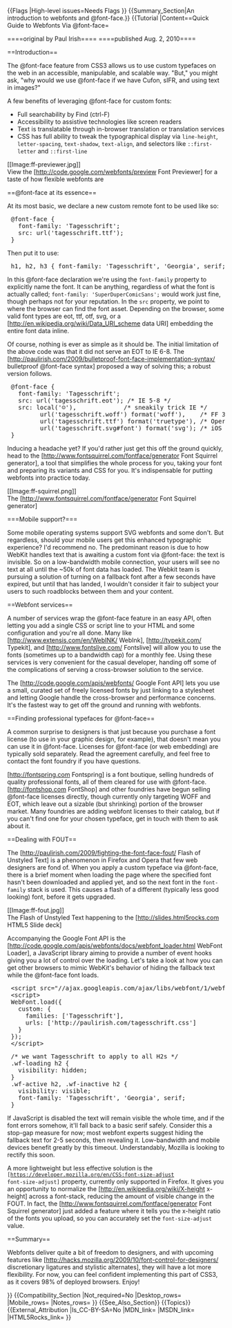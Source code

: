 {{Flags
|High-level issues=Needs Flags
}}
{{Summary_Section|An introduction to webfonts and @font-face.}}
{{Tutorial
|Content==Quick Guide to Webfonts Via @font-face=

====original by Paul Irish====
====published Aug. 2, 2010====

==Introduction==

The @font-face feature from CSS3 allows us to use custom typefaces on the web in an accessible, manipulable, and scalable way. "But," you might ask, "why would we use @font-face if we have Cufon, sIFR, and using text in images?"

A few benefits of leveraging @font-face for custom fonts:

* Full searchability by Find (ctrl-F)
* Accessibility to assistive technologies like screen readers
* Text is translatable through in-browser translation or translation services
* CSS has full ability to tweak the typographical display via <code>line-height</code>, <code>letter-spacing</code>, <code>text-shadow</code>, <code>text-align</code>, and selectors like <code>::first-letter</code> and <code>::first-line</code>

[[Image:ff-previewer.jpg]]<br/>
View the [http://code.google.com/webfonts/preview Font Previewer] for a taste of how flexible webfonts are

==@font-face at its essence==

At its most basic, we declare a new custom remote font to be used like so:
<pre>
 @font-face {
   font-family: 'Tagesschrift';
   src: url('tagesschrift.ttf');
 }
</pre>

Then put it to use:
<pre>
 h1, h2, h3 { font-family: 'Tagesschrift', 'Georgia', serif; }
</pre>

In this @font-face declaration we're using the <code>font-family</code> property to explicitly name the font. It can be anything, regardless of what the font is actually called; <code>font-family: 'SuperDuperComicSans';</code> would work just fine, though perhaps not for your reputation. In the <code>src</code> property, we point to where the browser can find the font asset. Depending on the browser, some valid font types are eot, ttf, otf, svg, or a [http://en.wikipedia.org/wiki/Data_URI_scheme data URI] embedding the entire font data inline. 

<!--See the table below for a summary of browser support for @font-face formats.

{{{!}} 
!
! scope="col" {{!}} otf &amp; ttf
! scope="col" {{!}} svg
! scope="col" {{!}} woff
! scope="col" {{!}} eot
{{!}}-
! scope="row" {{!}} IE
{{!}} IE9
{{!}}
{{!}} IE9
{{!}} IE5+
{{!}}-
! scope="row" {{!}} Firefox
{{!}} FF3.5
{{!}} FF3.5
{{!}} FF3.6
{{!}}
{{!}}-
! scope="row" {{!}} Chrome
{{!}} Chrome 4
{{!}} Chrome 0.3
{{!}} Chrome 5
{{!}}
{{!}}-
! scope="row" {{!}} Safari
{{!}} 3.1
{{!}} 3.1
{{!}}
{{!}}
{{!}}-
! scope="row" {{!}} Opera
{{!}} Opera 10.00
{{!}} Opera 9
{{!}}
{{!}}
{{!}}-
! scope="row" {{!}} iOS
{{!}}
{{!}} iOS 1
{{!}}
{{!}}
{{!}}-
! scope="row" {{!}} Android
{{!}} 2.2
{{!}}
{{!}}
{{!}}
{{!}}}
-->
Of course, nothing is ever as simple as it should be. The initial limitation of the above code was that it did not serve an EOT to IE 6-8. The [http://paulirish.com/2009/bulletproof-font-face-implementation-syntax/ bulletproof @font-face syntax] proposed a way of solving this; a robust version follows.

<pre>
 @font-face {
   font-family: 'Tagesschrift';
   src: url('tagesschrift.eot'); /* IE 5-8 */
   src: local('☺'),             /* sneakily trick IE */
         url('tagesschrift.woff') format('woff'),    /* FF 3.6, Chrome 5, IE9 */
         url('tagesschrift.ttf') format('truetype'), /* Opera, Safari */
         url('tagesschrift.svg#font') format('svg'); /* iOS */
 }
</pre>

Inducing a headache yet? If you'd rather just get this off the ground quickly, head to the [http://www.fontsquirrel.com/fontface/generator Font Squirrel generator], a tool that simplifies the whole process for you, taking your font and preparing its variants and CSS for you. It's indispensable for putting webfonts into practice today.

[[Image:ff-squirrel.png]]<br/>
The [http://www.fontsquirrel.com/fontface/generator Font Squirrel generator]

===Mobile support?===

<!--Mobile Safari [http://mwhenry.com/blog/2009/12/font-face-support-table/ supports] SVG webfonts as of iOS 3.1 and Android supports otf/ttf as of version 2.2.-->
Some mobile operating systems support SVG webfonts and some don't. But regardless, should your mobile users get this enhanced typographic experience? I'd recommend no. The predominant reason is due to how WebKit handles text that is awaiting a custom font via @font-face: the text is invisible. So on a low-bandwidth mobile connection, your users will see no text at all until the ~50k of font data has loaded. The Webkit team is pursuing a solution of turning on a fallback font after a few seconds have expired, but until that has landed, I wouldn't consider it fair to subject your users to such roadblocks between them and your content.

==Webfont services==

A number of services wrap the @font-face feature in an easy API, often letting you add a single CSS or script line to your HTML and some configuration and you're all done. Many like [http://www.extensis.com/en/WebINK/ WebInk], [http://typekit.com/ Typekit], and [http://www.fontslive.com/ Fontslive] will allow you to use the fonts (sometimes up to a bandwidth cap) for a monthly fee. Using these services is very convenient for the casual developer, handing off some of the complications of serving a cross-browser solution to the service.

The [http://code.google.com/apis/webfonts/ Google Font API] lets you use a small, curated set of freely licensed fonts by just linking to a stylesheet and letting Google handle the cross-browser and performance concerns. It's the fastest way to get off the ground and running with webfonts.

==Finding professional typefaces for @font-face==

A common surprise to designers is that just because you purchase a font license (to use in your graphic design, for example), that doesn't mean you can use it in @font-face. Licenses for @font-face (or web embedding) are typically sold separately. Read the agreement carefully, and feel free to contact the font foundry if you have questions.

[http://fontspring.com Fontspring] is a font boutique, selling hundreds of quality professional fonts, all of them cleared for use with @font-face. [http://fontshop.com FontShop] and other foundries have begun selling @font-face licenses directly, though currently only targeting WOFF and EOT, which leave out a sizable (but shrinking) portion of the browser market. Many foundries are adding webfont licenses to their catalog, but if you can't find one for your chosen typeface, get in touch with them to ask about it.

==Dealing with FOUT==

The [http://paulirish.com/2009/fighting-the-font-face-fout/ Flash of Unstyled Text] is a phenomenon in Firefox and Opera that few web designers are fond of. When you apply a custom typeface via @font-face, there is a brief moment when loading the page where the specified font hasn't been downloaded and applied yet, and so the next font in the <code>font-family</code> stack is used. This causes a flash of a different (typically less good looking) font, before it gets upgraded.

[[Image:ff-fout.jpg]]<br/>
The Flash of Unstyled Text happening to the [http://slides.html5rocks.com HTML5 Slide deck]

Accompanying the Google Font API is the [http://code.google.com/apis/webfonts/docs/webfont_loader.html WebFont Loader], a JavaScript library aiming to provide a number of event hooks giving you a lot of control over the loading. Let's take a look at how you can get other browsers to mimic WebKit's behavior of hiding the fallback text while the @font-face font loads.

<pre>
 &lt;script src="//ajax.googleapis.com/ajax/libs/webfont/1/webfont.js"&gt;&lt;/script&gt;
 &lt;script&gt;
 WebFont.load({
   custom: {
     families: ['Tagesschrift'],
     urls: ['http://paulirish.com/tagesschrift.css']
   }
 });
 &lt;/script&gt;
</pre>
<pre>
 /* we want Tagesschrift to apply to all H2s */
 .wf-loading h2 {
   visibility: hidden;
 }
 .wf-active h2, .wf-inactive h2 {
   visibility: visible;
   font-family: 'Tagesschrift', 'Georgia', serif;
 }
</pre>

If JavaScript is disabled the text will remain visible the whole time, and if the font errors somehow, it'll fall back to a basic serif safely. Consider this a stop-gap measure for now; most webfont experts suggest hiding the fallback text for 2-5 seconds, then revealing it. Low-bandwidth and mobile devices benefit greatly by this timeout. Understandably, Mozilla is looking to rectify this soon.

A more lightweight but less effective solution is the <code>[https://developer.mozilla.org/en/CSS:font-size-adjust font-size-adjust]</code> property, currently only supported in Firefox. It gives you an opportunity to normalize the [http://en.wikipedia.org/wiki/X-height x-height] across a font-stack, reducing the amount of visible change in the FOUT. In fact, the [http://www.fontsquirrel.com/fontface/generator Font Squirrel generator] just added a feature where it tells you the x-height ratio of the fonts you upload, so you can accurately set the <code>font-size-adjust</code> value.

==Summary==

Webfonts deliver quite a bit of freedom to designers, and with upcoming features like [http://hacks.mozilla.org/2009/10/font-control-for-designers/ discretionary ligatures and stylistic alternates], they will have a lot more flexibility. For now, you can feel confident implementing this part of CSS3, as it covers 98% of deployed browsers. Enjoy!

}}
{{Compatibility_Section
|Not_required=No
|Desktop_rows=
|Mobile_rows=
|Notes_rows=
}}
{{See_Also_Section}}
{{Topics}}
{{External_Attribution
|Is_CC-BY-SA=No
|MDN_link=
|MSDN_link=
|HTML5Rocks_link=
}}